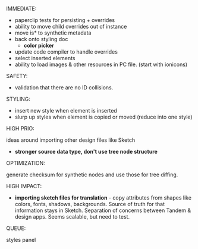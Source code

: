 IMMEDIATE:

* paperclip tests for persisting + overrides
* ability to move child overrides out of instance
* move is\* to synthetic metadata
* back onto styling doc
  * **color picker**
* update code compiler to handle overrides
* select inserted elements
* ability to load images & other resources in PC file. (start with ionicons)

SAFETY:

* validation that there are no ID collisions.

STYLING:

* insert new style when element is inserted
* slurp up styles when element is copied or moved (reduce into one style)

HIGH PRIO:

ideas around importing other design files like Sketch

* **stronger source data type, don't use tree node structure**

OPTIMIZATION:

generate checksum for synthetic nodes and use those for tree diffing.

HIGH IMPACT:

* **importing sketch files for translation** - copy attributes from shapes like colors, fonts, shadows, backgrounds. Source of truth for that information stays in Sketch. Separation of concerns between Tandem & design apps. Seems scalable, but need to test.

QUEUE:

styles panel
